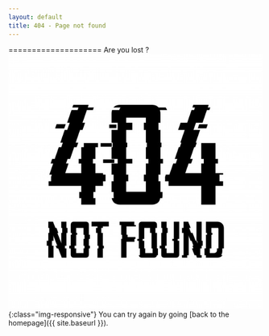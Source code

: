 ```yaml
---
layout: default
title: 404 - Page not found
---
```

====================
Are you lost ?
![404](/img/404.jpg){:class="img-responsive"}
You can try again by going [back to the homepage]({{ site.baseurl }}).
